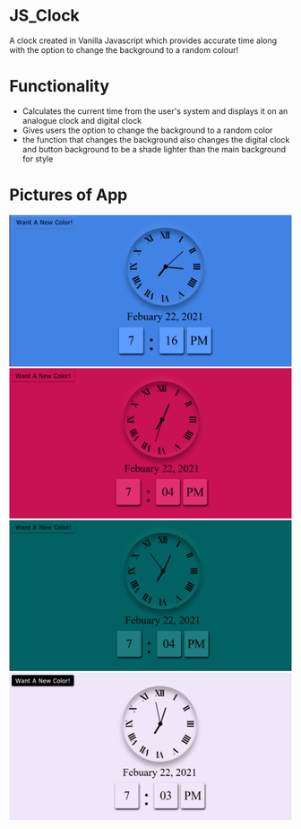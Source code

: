 # JS_Clock
A clock created in Vanilla Javascript which provides accurate time along with the option to change the background to a random colour!

# Functionality
- Calculates the current time from the user's system and displays it on an analogue clock and digital clock
- Gives users the option to change the background to a random color
- the function that changes the background also changes the digital clock and button background to be a shade lighter than the main background for style

# Pictures of App
![Blue](png/blue_clock.png)
![Red](png/red_clock.png)
![Green](png/green_clock.png)
![Pink](png/pink_clock.png)